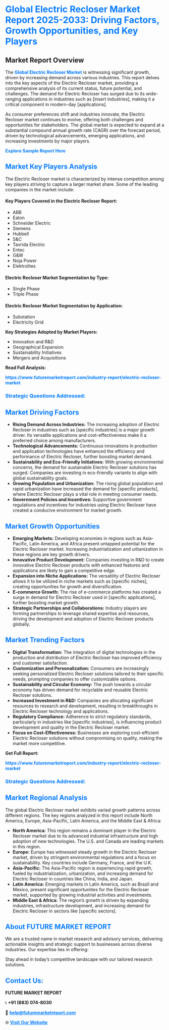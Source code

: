 <h1 style="color: #007BFF;">Global Electric Recloser Market Report 2025-2033: Driving Factors, Growth Opportunities, and Key Players</h1>

<section id="overview">
<h2>Market Report Overview</h2>
<p>The <a href="https://www.futuremarketreport.com/industry-report/electric-recloser-market" style="color: #007BFF; text-decoration: none;"><strong>Global Electric Recloser Market</strong></a> is witnessing significant growth, driven by increasing demand across various industries. This report delves into the key aspects of the Electric Recloser market, providing a comprehensive analysis of its current status, future potential, and challenges. The demand for Electric Recloser has surged due to its wide-ranging applications in industries such as [insert industries], making it a critical component in modern-day [applications].</p>
<p>As consumer preferences shift and industries innovate, the Electric Recloser market continues to evolve, offering both challenges and opportunities for stakeholders. The global market is expected to expand at a substantial compound annual growth rate (CAGR) over the forecast period, driven by technological advancements, emerging applications, and increasing investments by major players.</p>
</section>

<section id="overview">
<p><a href="https://www.futuremarketreport.com/request-sample/reportId=53202" style="color: #007BFF; text-decoration: none;"><strong>Explore Sample Report Here</strong></a></p>
</section>

<section id="key-players">
<h2 style="color: #007BFF;">Market Key Players Analysis</h2>
<p>The Electric Recloser market is characterized by intense competition among key players striving to capture a larger market share. Some of the leading companies in the market include:</p>
<h4>Key Players Covered in the Electric Recloser Report:</h4>
<ul><li>ABB</li><li>Eaton</li><li>Schneider Electric</li><li>Siemens</li><li>Hubbell</li><li>S&amp;C</li><li>Tavrida Electric</li><li>Entec</li><li>G&amp;W</li><li>Noja Power</li><li>Elektrolites</li></ul>
<h4>Electric Recloser Market Segmentation by Type:</h4>
<ul><li>Single Phase</li><li>Triple Phase</li></ul>

<h4>Electric Recloser Market Segmentation by Application:</h4>
<ul><li>Substation</li><li>Electricity Grid</li></ul>
<p><strong>Key Strategies Adopted by Market Players:</strong></p>
<ul>
<li>Innovation and R&D</li>
<li>Geographical Expansion</li>
<li>Sustainability Initiatives</li>
<li>Mergers and Acquisitions</li>
</ul>
</section>

<section>
<p><strong>Read Full Analysis: </strong></p><a href="https://www.futuremarketreport.com/industry-report/electric-recloser-market" style="color: #007BFF; text-decoration: none;"><strong>https://www.futuremarketreport.com/industry-report/electric-recloser-market</strong></a>
<h3 style="color: #007BFF;">Strategic Questions Addressed:</h3>
</section>

<section id="driving-factors">
<h2 style="color: #007BFF;">Market Driving Factors</h2>
<ul>
<li><strong>Rising Demand Across Industries:</strong> The increasing adoption of Electric Recloser in industries such as [specific industries] is a major growth driver. Its versatile applications and cost-effectiveness make it a preferred choice among manufacturers.</li>
<li><strong>Technological Advancements:</strong> Continuous innovations in production and application technologies have enhanced the efficiency and performance of Electric Recloser, further boosting market demand.</li>
<li><strong>Sustainability and Eco-Friendly Initiatives:</strong> With growing environmental concerns, the demand for sustainable Electric Recloser solutions has surged. Companies are investing in eco-friendly variants to align with global sustainability goals.</li>
<li><strong>Growing Population and Urbanization:</strong> The rising global population and rapid urbanization have increased the demand for [specific products], where Electric Recloser plays a vital role in meeting consumer needs.</li>
<li><strong>Government Policies and Incentives:</strong> Supportive government regulations and incentives for industries using Electric Recloser have created a conducive environment for market growth.</li>
</ul>
</section>

<section id="growth-opportunities">
<h2 style="color: #007BFF;">Market Growth Opportunities</h2>
<ul>
<li><strong>Emerging Markets:</strong> Developing economies in regions such as Asia-Pacific, Latin America, and Africa present untapped potential for the Electric Recloser market. Increasing industrialization and urbanization in these regions are key growth drivers.</li>
<li><strong>Innovative Product Development:</strong> Companies investing in R&D to create innovative Electric Recloser products with enhanced features and applications are likely to gain a competitive edge.</li>
<li><strong>Expansion into Niche Applications:</strong> The versatility of Electric Recloser allows it to be utilized in niche markets such as [specific niches], creating opportunities for growth and diversification.</li>
<li><strong>E-commerce Growth:</strong> The rise of e-commerce platforms has created a surge in demand for Electric Recloser used in [specific applications], further boosting market growth.</li>
<li><strong>Strategic Partnerships and Collaborations:</strong> Industry players are forming partnerships to leverage shared expertise and resources, driving the development and adoption of Electric Recloser products globally.</li>
</ul>
</section>

<section id="trending-factors">
<h2 style="color: #007BFF;">Market Trending Factors</h2>
<ul>
<li><strong>Digital Transformation:</strong> The integration of digital technologies in the production and distribution of Electric Recloser has improved efficiency and customer satisfaction.</li>
<li><strong>Customization and Personalization:</strong> Consumers are increasingly seeking personalized Electric Recloser solutions tailored to their specific needs, prompting companies to offer customizable options.</li>
<li><strong>Sustainability and Circular Economy:</strong> The push towards a circular economy has driven demand for recyclable and reusable Electric Recloser solutions.</li>
<li><strong>Increased Investment in R&D:</strong> Companies are allocating significant resources to research and development, resulting in breakthroughs in Electric Recloser technology and applications.</li>
<li><strong>Regulatory Compliance:</strong> Adherence to strict regulatory standards, particularly in industries like [specific industries], is influencing product development and quality in the Electric Recloser market.</li>
<li><strong>Focus on Cost-Effectiveness:</strong> Businesses are exploring cost-efficient Electric Recloser solutions without compromising on quality, making the market more competitive.</li>
</ul>
</section>

<section>
<p><strong>Get Full Report: </strong></p><a href="https://www.futuremarketreport.com/industry-report/electric-recloser-market" style="color: #007BFF; text-decoration: none;"><strong>https://www.futuremarketreport.com/industry-report/electric-recloser-market</strong></a>
<h3 style="color: #007BFF;">Strategic Questions Addressed:</h3>
</section>


<section id="regional-analysis">
<h2 style="color: #007BFF;">Market Regional Analysis</h2>
<p>The global Electric Recloser market exhibits varied growth patterns across different regions. The key regions analyzed in this report include North America, Europe, Asia-Pacific, Latin America, and the Middle East & Africa:</p>
<ul>
<li><strong>North America:</strong> This region remains a dominant player in the Electric Recloser market due to its advanced industrial infrastructure and high adoption of new technologies. The U.S. and Canada are leading markets in this region.</li>
<li><strong>Europe:</strong> Europe has witnessed steady growth in the Electric Recloser market, driven by stringent environmental regulations and a focus on sustainability. Key countries include Germany, France, and the U.K.</li>
<li><strong>Asia-Pacific:</strong> The Asia-Pacific region is experiencing rapid growth, fueled by industrialization, urbanization, and increasing demand for Electric Recloser in countries like China, India, and Japan.</li>
<li><strong>Latin America:</strong> Emerging markets in Latin America, such as Brazil and Mexico, present significant opportunities for the Electric Recloser market, supported by growing industrial activities and investments.</li>
<li><strong>Middle East & Africa:</strong> The region’s growth is driven by expanding industries, infrastructure development, and increasing demand for Electric Recloser in sectors like [specific sectors].</li>
</ul>
</section>

<footer>
<h2 style="color: #007BFF;">About FUTURE MARKET REPORT</h2>
<p>We are a trusted name in market research and advisory services, delivering actionable insights and strategic support to businesses across diverse industries. Our expertise lies in offering:</p>

<p>Stay ahead in today’s competitive landscape with our tailored research solutions.</p>

<h2 style="color: #007BFF;">Contact Us:</h2>
<p><strong>FUTURE MARKET REPORT</strong></p>
<p>📞 <strong>+91 (883) 074-8030</strong></p>
<p>📧 <strong><a href="mailto:help@futuremarketreport.com" style="color: #007BFF;">help@futuremarketreport.com</a></strong></p>
<p>🌐 <strong><a href="https://www.futuremarketreport.com/" style="color: #007BFF;">Visit Our Website</a></strong></p>
</footer>